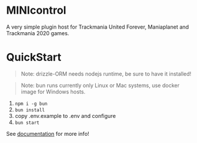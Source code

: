 # MINIcontrol
A very simple plugin host for Trackmania United Forever, Maniaplanet and Trackmania 2020 games.

# QuickStart

> Note: drizzle-ORM needs nodejs runtime, be sure to have it installed!

> Note: bun runs currently only Linux or Mac systems, use docker image for Windows hosts.

1. `npm i -g bun`
2. `bun install`
3. copy .env.example to .env and configure
4. `bun start`

See [documentation](./documentation/index.md) for more info!
